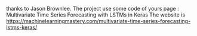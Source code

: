 thanks to Jason Brownlee. The project use some code of yours page : Multivariate Time Series Forecasting with LSTMs in Keras
The website is https://machinelearningmastery.com/multivariate-time-series-forecasting-lstms-keras/
